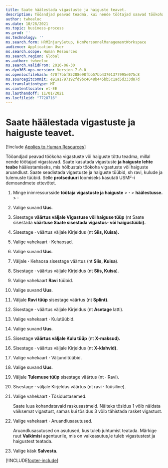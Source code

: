 ```yaml
---
title: Saate häälestada vigastuste ja haiguste teavet.
description: Tööandjad peavad teadma, kui nende töötajad saavad töökoha ohtude tõttu viga või haigestuvad.
author: twheeloc
ms.date: 10/28/2021
ms.topic: business-process
ms.prod: ''
ms.technology: ''
ms.search.form: HRMInjurySetup, HcmPersonnelManagementWorkspace
audience: Application User
ms.search.scope: Human Resources
ms.search.region: Global
ms.author: twheeloc
ms.search.validFrom: 2016-06-30
ms.dyn365.ops.version: Version 7.0.0
ms.openlocfilehash: 470f7bbf85288e98fbb57bb43701377995e075c8
ms.sourcegitcommit: e91a1797192fd9bc4048b445bb5c1ad5d333d87d
ms.translationtype: MT
ms.contentlocale: et-EE
ms.lasthandoff: 11/01/2021
ms.locfileid: "7728716"
---
```

# <a name="set-up-injury-and-illness-information"></a>Saate häälestada vigastuste ja haiguste teavet.

[!include [Applies to Human Resources](../includes/applies-to-hr.md)]



Tööandjad peavad töökoha vigastuste või haiguste tõttu teadma, millal nende töötajad vigastavad. Saate kasutada vigastuste **ja haiguste lehte teabe** häälestamiseks, mis hõlbustab töökoha vigastuste või haiguste aruandlust. Saate seadistada vigastuste ja haiguste tüübid, sh ravi, kulude ja tulemuste tüübid. Selle **protseduuri** loomiseks kasutati USMF-i demoandmete ettevõtet.

1. Minge inimressursside **töötaja vigastuste ja haiguste** \> **·** \> **häälestusse.** \> **·**
2. Valige suvand **Uus**.
3. Sisestage **väärtus väljale Vigastuse või haiguse tüüp** (nt Saate sisestada **väärtuse Saate sisestada vigastus- või haigustüübi).**
4. Sisestage **·** väärtus väljale Kirjeldus (nt **Siis, Kuisa).**
5. Valige vahekaart **·** Kehaosad.
6. Valige suvand **Uus**.
7. Väljale **·** Kehaosa sisestage väärtus (nt **Siis, Kuisa**).
8. Sisestage **·** väärtus väljale Kirjeldus (nt **Siis, Kuisa**).
9. Valige vahekaart **Ravi** tüübid.
10. Valige suvand **Uus**.
11. Väljale **Ravi tüüp** sisestage väärtus (nt **Splint).**
12. Sisestage **·** väärtus väljale Kirjeldus (nt **Asetage** latti).
13. Valige vahekaart **·** Kulutüübid.
14. Valige suvand **Uus**.
15. Sisestage **väärtus väljale Kulu tüüp** (nt **X-maksud).**
16. Sisestage **·** väärtus väljale Kirjeldus (nt **X-klahvid).**
17. Valige vahekaart **·** Väljunditüübid.
18. Valige suvand **Uus**.
19. Väljale **Tulemuse tüüp** sisestage väärtus (nt **·** Ravi).
20. Sisestage **·** väljale Kirjeldus väärtus (nt ravi **·** füüsiline).
21. Valige vahekaart **·** Tõsidustasemed.

    Saate luua kohandatavaid raskusastmeid. Näiteks tõsidus 1 võib näidata väiksemat vigastust, samas kui tõsidus 3 võib tähistada rasket vigastust.

22. Valige vahekaart **·** Aruandlusasutused.

    Aruandlusasutused on asutused, kus tuleb juhtumist teatada. Märkige ruut **Vaikimisi** agentuurile, mis on vaikeasutus,le tuleb vigastustest ja haigustest teatada.

23. Valige käsk **Salvesta**.



[!INCLUDE[footer-include](../includes/footer-banner.md)]
